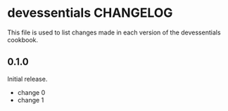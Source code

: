 # devessentials CHANGELOG

This file is used to list changes made in each version of the devessentials cookbook.

## 0.1.0

Initial release.

- change 0
- change 1
